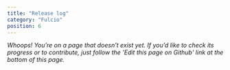 ```yaml
---
title: "Release log"
category: "Fulcio"
position: 6
---
```


_Whoops! You’re on a page that doesn’t exist yet.
If you’d like to check its progress or to contribute, just follow the 'Edit this page on Github' link at the bottom of this page._

